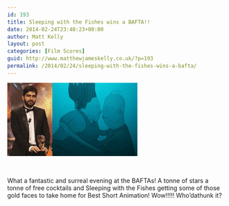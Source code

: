 ```yaml
---
id: 193
title: Sleeping with the Fishes wins a BAFTA!!
date: 2014-02-24T23:40:23+00:00
author: Matt Kelly
layout: post
categories: [Film Scores]
guid: http://www.matthewjameskelly.co.uk/?p=193
permalink: /2014/02/24/sleeping-with-the-fishes-wins-a-bafta/
---
```

[<img class="alignnone size-medium wp-image-195" alt="YousifBaftaFishes" src="/mjkwp/wp-content/uploads/2014/02/YousifBaftaFishes-300x169.jpg" width="300" height="169" />](/mjkwp/wp-content/uploads/2014/02/YousifBaftaFishes.jpg) 

&nbsp;

What a fantastic and surreal evening at the BAFTAs! A tonne of stars a tonne of free cocktails and Sleeping with the Fishes getting some of those gold faces to take home for Best Short Animation! Wow!!!!! Who&#8217;dathunk it?